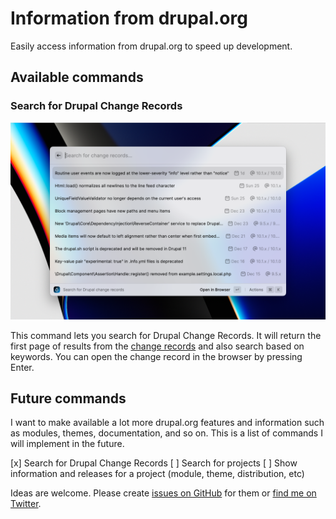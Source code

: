 # Information from drupal.org

Easily access information from drupal.org to speed up development.

## Available commands

### Search for Drupal Change Records

![Search for Drupal Change Records](metadata/drupal-org-1.png)

This command lets you search for Drupal Change Records. It will return the first page of results from the [change records](https://www.drupal.org/list-changes/drupal) and also search based on keywords. You can open the change record in the browser by pressing Enter.

## Future commands

I want to make available a lot more drupal.org features and information such as modules, themes, documentation, and so on. This is a list of commands I will implement in the future.

[x] Search for Drupal Change Records
[ ] Search for projects
[ ] Show information and releases for a project (module, theme, distribution, etc)

Ideas are welcome. Please create [issues on GitHub](https://github.com/hussainweb/raycast-drupal-org/issues) for them or [find me on Twitter](https://twitter.com/hussainweb).
